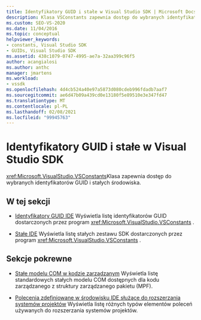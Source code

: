 ```yaml
---
title: Identyfikatory GUID i stałe w Visual Studio SDK | Microsoft Docs
description: Klasa VSConstants zapewnia dostęp do wybranych identyfikatorów GUID i stałych środowisk w zestawie SDK programu Visual Studio.
ms.custom: SEO-VS-2020
ms.date: 11/04/2016
ms.topic: conceptual
helpviewer_keywords:
- constants, Visual Studio SDK
- GUIDs, Visual Studio SDK
ms.assetid: 438c1079-0747-4995-ae7a-32aa399c96f5
author: acangialosi
ms.author: anthc
manager: jmartens
ms.workload:
- vssdk
ms.openlocfilehash: 4d4cb524a40e97a5873d080cdeb996fdadb7aaf7
ms.sourcegitcommit: ae6d47b09a439cd0e13180f5e89510e3e347fd47
ms.translationtype: MT
ms.contentlocale: pl-PL
ms.lasthandoff: 02/08/2021
ms.locfileid: "99945763"
---
```

# <a name="guids-and-constants-in-the-visual-studio-sdk"></a>Identyfikatory GUID i stałe w Visual Studio SDK
<xref:Microsoft.VisualStudio.VSConstants>Klasa zapewnia dostęp do wybranych identyfikatorów GUID i stałych środowiska.

## <a name="in-this-section"></a>W tej sekcji
- [Identyfikatory GUID IDE](../extensibility/ide-guids.md) Wyświetla listę identyfikatorów GUID dostarczonych przez program <xref:Microsoft.VisualStudio.VSConstants> .

- [Stałe IDE](../extensibility/ide-constants.md) Wyświetla listę stałych zestawu SDK dostarczonych przez program <xref:Microsoft.VisualStudio.VSConstants> .

## <a name="related-sections"></a>Sekcje pokrewne
- [Stałe modelu COM w kodzie zarządzanym](../extensibility/com-constants-in-managed-code.md) Wyświetla listę standardowych stałych modelu COM dostępnych dla kodu zarządzanego z struktury zarządzanego pakietu (MPF).

- [Polecenia zdefiniowane w środowisku IDE służące do rozszerzania systemów projektów](../extensibility/internals/ide-defined-commands-for-extending-project-systems.md) Wyświetla listę różnych typów elementów poleceń używanych do rozszerzania systemów projektów.
